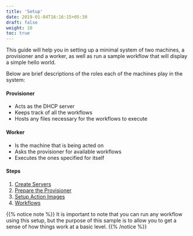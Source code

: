```yaml
---
title: 'Setup'
date: 2019-01-04T16:16:15+05:30
draft: false
weight: 10
toc: true
---
```


This guide will help you in setting up a minimal system of two machines, a provisioner and a worker, as well as run a sample workflow that will display a simple hello world.

Below are brief descriptions of the roles each of the machines play in the system:

#### Provisioner

- Acts as the DHCP server
- Keeps track of all the workflows
- Hosts any files necessary for the workflows to execute

#### Worker

- Is the machine that is being acted on
- Asks the provisioner for available workflows
- Executes the ones specified for itself

#### Steps

1. [Create Servers](/setup/create_servers/)
2. [Prepare the Provisioner](/setup/prep_provisioner/)
3. [Setup Action Images](/setup/action_images/)
4. [Workflows](/setup/workflows/)

{{% notice note %}}
It is important to note that you can run any workflow using this setup, but the purpose of this sample is to allow you to get a sense of how things work at a basic level.
{{% /notice %}}
